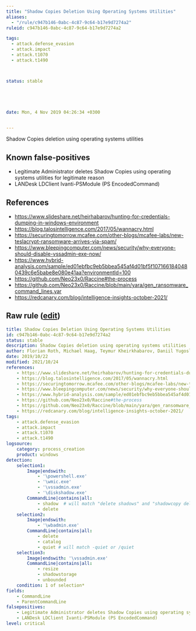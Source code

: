 ```yaml
---
title: "Shadow Copies Deletion Using Operating Systems Utilities"
aliases:
  - "/rule/c947b146-0abc-4c87-9c64-b17e9d7274a2"
ruleid: c947b146-0abc-4c87-9c64-b17e9d7274a2

tags:
  - attack.defense_evasion
  - attack.impact
  - attack.t1070
  - attack.t1490



status: stable





date: Mon, 4 Nov 2019 04:26:34 +0300


---
```


Shadow Copies deletion using operating systems utilities

<!--more-->


## Known false-positives

* Legitimate Administrator deletes Shadow Copies using operating systems utilities for legitimate reason
* LANDesk LDClient Ivanti-PSModule (PS EncodedCommand)



## References

* https://www.slideshare.net/heirhabarov/hunting-for-credentials-dumping-in-windows-environment
* https://blog.talosintelligence.com/2017/05/wannacry.html
* https://securingtomorrow.mcafee.com/other-blogs/mcafee-labs/new-teslacrypt-ransomware-arrives-via-spam/
* https://www.bleepingcomputer.com/news/security/why-everyone-should-disable-vssadmin-exe-now/
* https://www.hybrid-analysis.com/sample/ed01ebfbc9eb5bbea545af4d01bf5f1071661840480439c6e5babe8e080e41aa?environmentId=100
* https://github.com/Neo23x0/Raccine#the-process
* https://github.com/Neo23x0/Raccine/blob/main/yara/gen_ransomware_command_lines.yar
* https://redcanary.com/blog/intelligence-insights-october-2021/


## Raw rule ([edit](https://github.com/SigmaHQ/sigma/edit/master/rules/windows/process_creation/proc_creation_win_shadow_copies_deletion.yml))
```yaml
title: Shadow Copies Deletion Using Operating Systems Utilities
id: c947b146-0abc-4c87-9c64-b17e9d7274a2
status: stable
description: Shadow Copies deletion using operating systems utilities
author: Florian Roth, Michael Haag, Teymur Kheirkhabarov, Daniil Yugoslavskiy, oscd.community, Andreas Hunkeler (@Karneades)
date: 2019/10/22
modified: 2021/10/24
references:
    - https://www.slideshare.net/heirhabarov/hunting-for-credentials-dumping-in-windows-environment
    - https://blog.talosintelligence.com/2017/05/wannacry.html
    - https://securingtomorrow.mcafee.com/other-blogs/mcafee-labs/new-teslacrypt-ransomware-arrives-via-spam/
    - https://www.bleepingcomputer.com/news/security/why-everyone-should-disable-vssadmin-exe-now/
    - https://www.hybrid-analysis.com/sample/ed01ebfbc9eb5bbea545af4d01bf5f1071661840480439c6e5babe8e080e41aa?environmentId=100
    - https://github.com/Neo23x0/Raccine#the-process
    - https://github.com/Neo23x0/Raccine/blob/main/yara/gen_ransomware_command_lines.yar
    - https://redcanary.com/blog/intelligence-insights-october-2021/
tags:
    - attack.defense_evasion
    - attack.impact
    - attack.t1070
    - attack.t1490
logsource:
    category: process_creation
    product: windows
detection:
    selection1:
        Image|endswith:
            - '\powershell.exe'
            - '\wmic.exe'
            - '\vssadmin.exe'
            - '\diskshadow.exe'
        CommandLine|contains|all:
            - shadow  # will match "delete shadows" and "shadowcopy delete" and "shadowstorage"
            - delete
    selection2:
        Image|endswith:
            - '\wbadmin.exe'
        CommandLine|contains|all:
            - delete
            - catalog
            - quiet # will match -quiet or /quiet
    selection3:
        Image|endswith: '\vssadmin.exe'
        CommandLine|contains|all:
            - resize
            - shadowstorage
            - unbounded
    condition: 1 of selection*
fields:
    - CommandLine
    - ParentCommandLine
falsepositives:
    - Legitimate Administrator deletes Shadow Copies using operating systems utilities for legitimate reason
    - LANDesk LDClient Ivanti-PSModule (PS EncodedCommand)
level: critical

```
